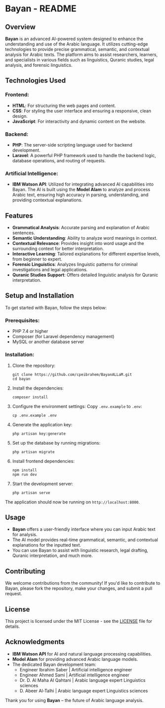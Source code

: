 # Bayan - README

## Overview
**Bayan** is an advanced AI-powered system designed to enhance the understanding and use of the Arabic language. It utilizes cutting-edge technologies to provide precise grammatical, semantic, and contextual analysis for Arabic texts. The platform aims to assist researchers, learners, and specialists in various fields such as linguistics, Quranic studies, legal analysis, and forensic linguistics.

## Technologies Used

### Frontend:
- **HTML**: For structuring the web pages and content.
- **CSS**: For styling the user interface and ensuring a responsive, clean design.
- **JavaScript**: For interactivity and dynamic content on the website.

### Backend:
- **PHP**: The server-side scripting language used for backend development.
- **Laravel**: A powerful PHP framework used to handle the backend logic, database operations, and routing of requests.

### Artificial Intelligence:
- **IBM Watson API**: Utilized for integrating advanced AI capabilities into Bayan. The AI is built using the **Model Alam** to analyze and process Arabic text, ensuring high accuracy in parsing, understanding, and providing contextual explanations.

## Features
- **Grammatical Analysis**: Accurate parsing and explanation of Arabic sentences.
- **Semantic Understanding**: Ability to analyze word meanings in context.
- **Contextual Relevance**: Provides insight into word usage and the surrounding context for better interpretation.
- **Interactive Learning**: Tailored explanations for different expertise levels, from beginner to expert.
- **Forensic Linguistics**: Analyzes linguistic patterns for criminal investigations and legal applications.
- **Quranic Studies Support**: Offers detailed linguistic analysis for Quranic interpretation.

## Setup and Installation

To get started with Bayan, follow the steps below:

### Prerequisites:
- PHP 7.4 or higher
- Composer (for Laravel dependency management)
- MySQL or another database server

### Installation:

1. Clone the repository:
   ```
   git clone https://github.com/cpeibrahem/BayanALLaM.git
   cd bayan
   ```

2. Install the dependencies:
   ```
   composer install
   ```

3. Configure the environment settings:
   Copy `.env.example` to `.env`:
   ```
   cp .env.example .env
   ```

4. Generate the application key:
   ```
   php artisan key:generate
   ```

5. Set up the database by running migrations:
   ```
   php artisan migrate
   ```

6. Install frontend dependencies:
   ```
   npm install
   npm run dev
   ```

7. Start the development server:
   ```
   php artisan serve
   ```

The application should now be running on `http://localhost:8000`.

## Usage

- **Bayan** offers a user-friendly interface where you can input Arabic text for analysis.
- The AI model provides real-time grammatical, semantic, and contextual explanations for the inputted text.
- You can use Bayan to assist with linguistic research, legal drafting, Quranic interpretation, and much more.

## Contributing

We welcome contributions from the community! If you'd like to contribute to Bayan, please fork the repository, make your changes, and submit a pull request.

## License

This project is licensed under the MIT License - see the [LICENSE](LICENSE) file for details.

## Acknowledgments
- **IBM Watson API** for AI and natural language processing capabilities.
- **Model Alam** for providing advanced Arabic language models.
- The dedicated Bayan development team:  
  - Engineer Ibrahim Saber  | Artificial intelligence engineer
  - Engineer Ahmed Sami  | Artificial intelligence engineer
  - Dr. D. Al Maha Al Qahtani  | Arabic language expert Linguistics sciences
  - D. Abeer Al-Talhi | Arabic language expert Linguistics sciences

Thank you for using **Bayan** – the future of Arabic language analysis.
